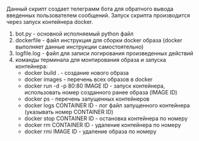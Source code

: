 Данный скрипт создает телеграмм бота для обратного вывода введенных пользователем сообщений.
Запуск скрипта производится через запуск контейнера docker.

1. bot.py - основной исполняемый python файл
2. dockerfile - файл инструкция для сборки docker образа (docker выполняет данные инструкции самостоятельно)
3. logfile.log - файл для записи логирования произведенных действий
4. команды терминала для монтирования образа и запуска контейнера:
    - docker build .    - создание нового образа
    - docker images     - перечень всех образов в docker
    - docker run -d -p 80:80 IMAGE ID   - запуск контейнера, использовать номер созданного ранее образа (IMAGE ID)
    - docker ps     - перечень запущенных контейнеров
    - docker logs CONTAINER ID  - лог файл запущенного контейнера (указывать номер CONTAINER ID)
    - docker stop CONTAINER ID -    остановка контейнера по номеру
    - docker rm CONTAINER ID    - удаление контейнера по номеру
    - docker rmi IMAGE ID   - удаление образа по номеру
